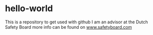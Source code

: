 # hello-world
This is a repository to get used with github
I am an advisor at the Dutch Safety Board
more info can be found on www.safetyboard.com
